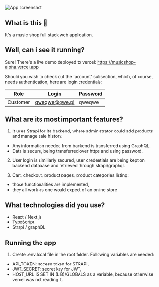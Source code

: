 ![App screenshot](https://i.ibb.co/1X2Cxwg/Screenshot-from-2024-04-13-13-14-27.png)

## What is this 🧐

It's a music shop full stack web application.

## Well, can i see it running?

Sure! There's a live demo deployed to vercel:
https://musicshop-alpha.vercel.app

Should you wish to check out the 'account' subsection, which, of course, needs authentication, here are login credentials:

| Role     | Login         | Password |
|----------|---------------|----------|
| Customer | qweqwe@qwe.pl | qweqwe   |

## What are its most important features?

1. It uses Strapi for its backend, where administrator could add products and manage sale history.
 - Any information needed from backend is transferred using GraphQL.
 - Data is secure, being transferred over https and using password.

2. User login is similiarly secured, user credentials are being kept on backend database and retrieved through strapi/graphql.

3. Cart, checkout, product pages, product categories listing:
 - those functionalities are implemented,
 - they all work as one would expect of an online store

## What technologies did you use?

- React / Next.js
- TypeScript
- Strapi / graphQL

## Running the app

1. Create .env.local file in the root folder. Following variables are needed:
 - API_TOKEN: access token for STRAPI,
 - JWT_SECRET: secret key for JWT,
 - HOST_URL IS SET IN (LIB)/GLOBALS as a variable, because otherwise vercel was not reading it.